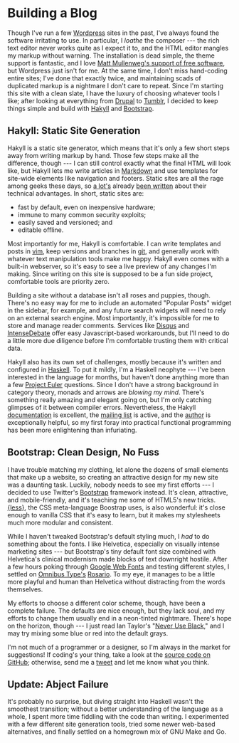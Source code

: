 # Building a Blog

Though I've run a few [Wordpress][] sites in the past, I've always found the
software irritating to use. In particular, I *loathe* the composer --- the rich
text editor never works quite as I expect it to, and the HTML editor mangles my
markup without warning. The installation is dead simple, the theme support is
fantastic, and I love [Matt Mullenweg's support of free software][gpl], but
Wordpress just isn't for me. At the same time, I don't miss hand-coding entire
sites; I've done that exactly twice, and maintaining scads of duplicated markup
is a nightmare I don't care to repeat.  Since I'm starting this site with a
clean slate, I have the luxury of choosing whatever tools I like; after looking
at everything from [Drupal][] to [Tumblr][], I decided to keep things simple
and build with [Hakyll][] and [Bootstrap][].

## Hakyll: Static Site Generation

Hakyll is a static site generator, which means that it's only a few short steps
away from writing markup by hand. Those few steps make all the difference,
though --- I can still control exactly what the final HTML will look
like, but Hakyll lets me write articles in [Markdown][] and use templates for
site-wide elements like navigation and footers.  Static sites are all the rage
among geeks these days, so [a lot's][nanoc] already [been written][stevelosh]
about their technical advantages.  In short, static sites are:

* fast by default, even on inexpensive hardware;
* immune to many common security exploits;
* easily saved and versioned; and
* editable offline.

Most importantly for me, Hakyll is comfortable. I can write templates and posts
in [vim][], keep versions and branches in [git][], and generally work with
whatever text manipulation tools make me happy. Hakyll even comes with a
built-in webserver, so it's easy to see a live preview of any changes I'm
making. Since writing on this site is supposed to be a fun side project,
comfortable tools are priority zero.

Building a site without a database isn't all roses and puppies, though. There's
no easy way for me to include an automated "Popular Posts" widget in the
sidebar, for example, and any future search widgets will need to rely on an
external search engine. Most importantly, it's impossible for me to store and
manage reader comments. Services like [Disqus][] and [IntenseDebate][] offer
easy Javascript-based workarounds, but I'll need to do a little more due
diligence before I'm comfortable trusting them with critical data.

Hakyll also has its own set of challenges, mostly because it's written and
configured in [Haskell][]. To put it mildly, I'm a Haskell neophyte --- I've been
interested in the language for months, but haven't done anything more than a
few [Project Euler][] questions. Since I don't have a strong background in
category theory, monads and arrows are *blowing my mind*.  There's something
really amazing and elegant going on, but I'm only catching glimpses of it
between compiler errors. Nevertheless, the Hakyll [documentation][hakyll-docs]
is excellent, the [mailing list][hakyll-list] is active, and the
[author][jasper] is exceptionally helpful, so my first foray into practical
functional programming has been more enlightening than infuriating.

## Bootstrap: Clean Design, No Fuss

I have trouble matching my clothing, let alone the dozens of small elements
that make up a website, so creating an attractive design for my new site was a
daunting task. Luckily, nobody needs to see my first efforts --- I decided to use
Twitter's [Bootstrap][] framework instead. It's clean, attractive, and
mobile-friendly, and it's teaching me some of HTML5's new tricks.
[{less}][less], the CSS meta-language Boostrap uses, is also
wonderful: it's close enough to vanilla CSS that it's easy to
learn, but it makes my stylesheets much more modular and consistent.

While I haven't tweaked Bootstrap's default styling much, I *had* to do
something about the fonts. I like Helvetica, especially on visually intense
marketing sites --- but Bootstrap's tiny default font size combined with
Helvetica's clinical modernism made blocks of text downright hostile. After a few
hours poking through [Google Web Fonts][webfonts] and testing different styles,
I settled on [Omnibus Type's][omnibus] [Rosario][rosario]. To my eye, it
manages to be a little more playful and human than Helvetica without
distracting from the words themselves.

My efforts to choose a different color scheme, though, have been a complete
failure. The defaults are nice enough, but they lack soul, and my efforts to
change them usually end in a neon-tinted nightmare. There's hope on the
horizon, though --- I just read Ian Taylor's "[Never Use Black][black],"
and I may try mixing some blue or red into the default grays.

I'm not much of a programmer or a designer, so I'm always in the market for
suggestions! If coding's your thing, take a look at the [source code on
GitHub](http://github.com/akshayjshah/akshayjshah.github.io); otherwise, send
me a [tweet](http://twitter.com/akshayshah) and let me know what you think.

## Update: Abject Failure

It's probably no surprise, but diving straight into Haskell wasn't the
smoothest transition; without a better understanding of the language as a
whole, I spent more time fiddling with the code than writing. I experimented
with a few different site generation tools, tried some newer web-based
alternatives, and finally settled on a homegrown mix of GNU Make and Go.

[Bootstrap]: http://twitter.github.com/bootstrap/ "Twitter Bootstrap"
[Disqus]: http://disqus.com "Disqus"
[Drupal]: http://drupal.org/ "Drupal"
[Hakyll]: http://jaspervdj.be/hakyll/ "Hakyll"
[Haskell]: http://www.haskell.org/haskellwiki/Haskell "HaskellWiki"
[IntenseDebate]: http://intensedebate.com "IntenseDebate"
[Markdown]: http://daringfireball.net/projects/markdown/ "Markdown"
[Project Euler]: http://projecteuler.net/ "Project Euler"
[Tumblr]: https://www.tumblr.com/ "Tumblr"
[WordPress]: http://www.wordpress.com "WordPress"
[black]: http://ianstormtaylor.com/design-tip-never-use-black/ "Design Tip: Never User Black"
[git]: http://git-scm.com/ "Git"
[gpl]: http://ma.tt/tag/gpl/ "Matt Mullenweg on the GPL"
[hakyll-docs]: http://jaspervdj.be/hakyll/tutorials.html "Hakyll Tutorials"
[hakyll-list]: http://groups.google.com/group/hakyll "Hakyll Google Group"
[jasper]: http://jaspervdj.be "Jasper Van der Jeugt"
[less]: http://lesscss.org "{less}"
[nanoc]: http://nanoc.stoneship.org/docs/1-introduction/ "Nanoc Documentation"
[omnibus]: http://www.omnibus-type.com/ "Omnibus Type"
[rosario]: http://www.google.com/webfonts/specimen/Rosario "Rosario"
[stevelosh]: http://stevelosh.com/blog/2010/01/moving-from-django-to-hyde/ "Steve Losh: Moving from Django to Hyde"
[vim]: http://stevelosh.com/blog/2010/09/coming-home-to-vim/ "Steve Losh: Coming Home to Vim"
[webfonts]: http://www.google.com/webfonts "Google Web Fonts"
